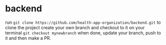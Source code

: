 # backend
run `git clone https://github.com/health-app-organization/backend.git` to clone the project
create your own branch and checkout to it on your terminal `git checkout mynewbranch`
when done, update your branch, push to it and then make a PR.
